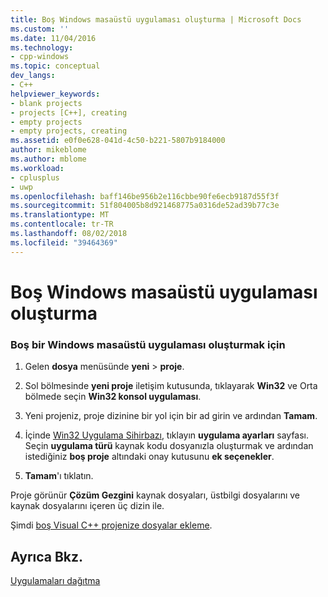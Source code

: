 ```yaml
---
title: Boş Windows masaüstü uygulaması oluşturma | Microsoft Docs
ms.custom: ''
ms.date: 11/04/2016
ms.technology:
- cpp-windows
ms.topic: conceptual
dev_langs:
- C++
helpviewer_keywords:
- blank projects
- projects [C++], creating
- empty projects
- empty projects, creating
ms.assetid: e0f0e628-041d-4c50-b221-5807b9184000
author: mikeblome
ms.author: mblome
ms.workload:
- cplusplus
- uwp
ms.openlocfilehash: baff146be956b2e116cbbe90fe6ecb9187d55f3f
ms.sourcegitcommit: 51f804005b8d921468775a0316de52ad39b77c3e
ms.translationtype: MT
ms.contentlocale: tr-TR
ms.lasthandoff: 08/02/2018
ms.locfileid: "39464369"
---
```

# <a name="creating-an-empty-windows-desktop-application"></a>Boş Windows masaüstü uygulaması oluşturma
### <a name="to-create-an-empty-windows-desktop-application"></a>Boş bir Windows masaüstü uygulaması oluşturmak için  
  
1.  Gelen **dosya** menüsünde **yeni** > **proje**.  
  
2.  Sol bölmesinde **yeni proje** iletişim kutusunda, tıklayarak **Win32** ve Orta bölmede seçin **Win32 konsol uygulaması**.  
  
3.  Yeni projeniz, proje dizinine bir yol için bir ad girin ve ardından **Tamam**.  
  
4.  İçinde [Win32 Uygulama Sihirbazı](../windows/win32-application-wizard.md), tıklayın **uygulama ayarları** sayfası. Seçin **uygulama türü** kaynak kodu dosyanızla oluşturmak ve ardından istediğiniz **boş proje** altındaki onay kutusunu **ek seçenekler**.  
  
5.  **Tamam**'ı tıklatın.  
  
 Proje görünür **Çözüm Gezgini** kaynak dosyaları, üstbilgi dosyalarını ve kaynak dosyalarını içeren üç dizin ile.  
  
 Şimdi [boş Visual C++ projenize dosyalar ekleme](../windows/adding-files-to-an-empty-win32-applications.md).  
  
## <a name="see-also"></a>Ayrıca Bkz.  
 [Uygulamaları dağıtma](http://msdn.microsoft.com/4ff8881d-0daf-47e7-bfe7-774c625031b4)